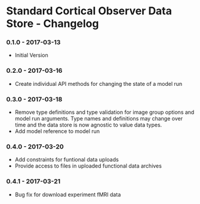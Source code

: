 # Standard Cortical Observer Data Store - Changelog

### 0.1.0 - 2017-03-13

* Initial Version

### 0.2.0 - 2017-03-16

* Create individual API methods for changing the state of a model run

### 0.3.0 - 2017-03-18

* Remove type definitions and type validation for image group options and model run arguments. Type names and definitions may change over time and the data store is now agnostic to value data types.
* Add model reference to model run

### 0.4.0 - 2017-03-20

* Add constraints for funtional data uploads
* Provide access to files in uploaded functional data archives

### 0.4.1 - 2017-03-21

* Bug fix for download experiment fMRI data
